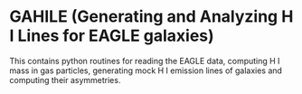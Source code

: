 # GAHILE (Generating and Analyzing H I Lines for EAGLE galaxies)
This contains python routines for reading the EAGLE data, computing H I mass in gas particles, generating mock H I emission lines of galaxies and computing their asymmetries.
